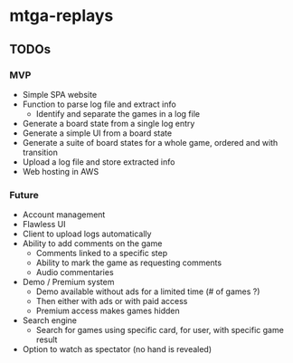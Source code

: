 # mtga-replays

## TODOs
### MVP
- Simple SPA website
- Function to parse log file and extract info
    - Identify and separate the games in a log file
- Generate a board state from a single log entry
- Generate a simple UI from a board state
- Generate a suite of board states for a whole game, ordered and with transition
- Upload a log file and store extracted info
- Web hosting in AWS

### Future
- Account management
- Flawless UI
- Client to upload logs automatically
- Ability to add comments on the game
    - Comments linked to a specific step
    - Ability to mark the game as requesting comments
    - Audio commentaries
- Demo / Premium system
  - Demo available without ads for a limited time (# of games ?)
  - Then either with ads or with paid access
  - Premium access makes games hidden
- Search engine
  - Search for games using specific card, for user, with specific game result
- Option to watch as spectator (no hand is revealed)
